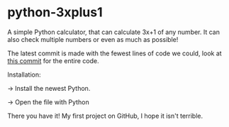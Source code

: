 # python-3xplus1
A simple Python calculator, that can calculate 3x+1 of any number. It can also check multiple numbers or even as much as possible!

The latest commit is made with the fewest lines of code we could, look at [this commit](https://github.com/DuckyBlender/python-3xplus1/tree/be2817592ad75a7c4de7c871fc300d87a5876b16) for the entire code.

Installation:

-> Install the newest Python.

-> Open the file with Python

There you have it! My first project on GitHub, I hope it isn't terrible.
